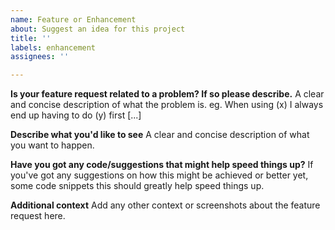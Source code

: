 ```yaml
---
name: Feature or Enhancement
about: Suggest an idea for this project
title: ''
labels: enhancement
assignees: ''

---
```


**Is your feature request related to a problem? If so please describe.**
A clear and concise description of what the problem is. eg. When using (x) I always end up having to do (y) first [...]

**Describe what you'd like to see**
A clear and concise description of what you want to happen.

**Have you got any code/suggestions that might help speed things up?**
If you've got any suggestions on how this might be achieved or better yet, some code snippets this should greatly help speed things up.

**Additional context**
Add any other context or screenshots about the feature request here.
